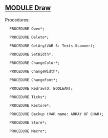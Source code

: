 
## [MODULE Draw](https://github.com/io-core/Draw/blob/main/Draw.Mod)

Procedures:

```
  PROCEDURE Open*;
```
```
  PROCEDURE Delete*;
```
```
  PROCEDURE GetArg(VAR S: Texts.Scanner);
```
```
  PROCEDURE SetWidth*;
```
```
  PROCEDURE ChangeColor*;
```
```
  PROCEDURE ChangeWidth*;
```
```
  PROCEDURE ChangeFont*;
```
```
  PROCEDURE Redraw(Q: BOOLEAN);
```
```
  PROCEDURE Ticks*;
```
```
  PROCEDURE Restore*;
```
```
  PROCEDURE Backup (VAR name: ARRAY OF CHAR);
```
```
  PROCEDURE Store*;
```
```
  PROCEDURE Macro*;
```

